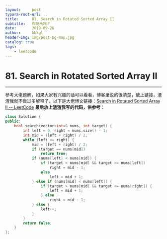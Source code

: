 ```yaml
---
layout:     post
typora-root-url: ..
title:      81. Search in Rotated Sorted Array II
subtitle:   你快乐吗？
date:       2019-09-26
author:     bbkgl
header-img: img/post-bg-map.jpg
catalog: true
tags:
    - leetcode
---
```


# 81. Search in Rotated Sorted Array II

---

参考大佬题解，如果大家有兴趣的话可以看看，博客里说的很清楚，放上链接，渣渣我就不做过多解释了。以下是大佬博文链接：[Search in Rotated Sorted Array II -- LeetCode](https://blog.csdn.net/linhuanmars/article/details/20588511)
**最后放上渣渣我写的代码，供参考：**
```cpp
class Solution {
public:
    bool search(vector<int>& nums, int target) {
        int left = 0, right = nums.size() - 1;
        int mid = (left + right) / 2;
        while (left <= right) {
            mid = (left + right) / 2;
            if (target == nums[mid])
                return true;
            if (nums[left] < nums[mid]) {
                if (target < nums[mid] && target >= nums[left])
                    right = mid - 1;
                else
                    left = mid + 1;
            } else if (nums[mid] < nums[left]) {
                if (target > nums[mid] && target <= nums[right]) {
                    left = mid + 1;
                } else 
                    right = mid - 1;
            } else {
                left++;
            }
        }
        return false;
    }
};
```










